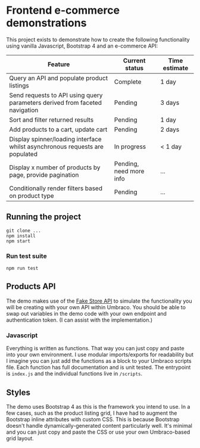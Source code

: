 # Frontend e-commerce demonstrations

This project exists to demonstrate how to create the following functionality using vanilla Javascript, Bootstrap 4 and an e-commerce API:

| Feature      | Current status |  Time estimate |
| ----------- | ----------- |  ----------- |
|  Query an API and populate product listings| Complete      | 1 day | 
|  Send requests to API using query parameters derived from faceted navigation | Pending        | 3 days |
|  Sort and filter returned results  |  Pending     | 1 day |
|  Add products to a cart, update cart |  Pending     | 2 days | 
|  Display spinner/loading interface whilst asynchronous requests are populated  | In progress     | < 1 day |
|  Display x number of products by page, provide pagination | Pending, need more info       | ...|
|  Conditionally render filters based on product type | Pending   | ...|


## Running the project 
```
git clone ...
npm install
npm start
```

### Run test suite
```
npm run test 
```

## Products API 
The demo makes use of the [Fake Store API](https://fakestoreapi.com/) to simulate the functionality you will be creating with your own API within Umbraco. You should be able to swap out variables in the demo code with your own endpoint and authentication token. (I can assist with the implementation.)

### Javascript
Everything is written as functions. That way you can just copy and paste into your own environment. I use modular imports/exports for readability but I imagine you can just add the functions as a block to your Umbraco scripts file. 
Each function has full documentation and is unit tested. 
The entrypoint is `index.js` and the individual functions live in `/scripts`. 

##  Styles
The demo uses Bootstrap 4 as this is the framework you intend to use. In a few cases, such as the product listing grid, I have had to augment the Bootstrap inline attributes with custom CSS. This is because Bootstrap doesn't handle dynamically-generated content particularly well. It's minimal and you can just copy and paste the CSS or use your own Umbraco-based grid layout. 
